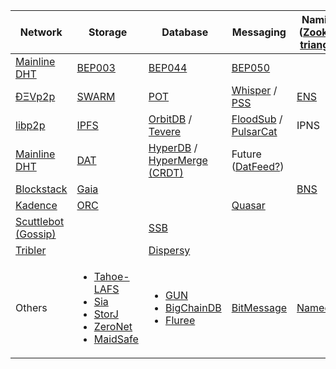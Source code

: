 | Network                                                                        | Storage                                                                                                                                                                                                                                                                                      | Database                                                                                                                                                                                         | Messaging                                                                                                                                       | Naming ([Zooko's triangel](https://en.wikipedia.org/wiki/Zooko%27s_triangle))                                |
|--------------------------------------------------------------------------------|----------------------------------------------------------------------------------------------------------------------------------------------------------------------------------------------------------------------------------------------------------------------------------------------|--------------------------------------------------------------------------------------------------------------------------------------------------------------------------------------------------|-------------------------------------------------------------------------------------------------------------------------------------------------|--------------------------------------------------------------------------------------------------------------|
| [Mainline DHT](http://bittorrent.org/beps/bep_0005.html)                       | [BEP003](http://bittorrent.org/beps/bep_0003.html)                                                                                                                                                                                                                                           | [BEP044](http://bittorrent.org/beps/bep_0044.html)                                                                                                                                               | [BEP050](http://bittorrent.org/beps/bep_0050.html)                                                                                              |                                                                                                              |
| [ÐΞVp2p](https://github.com/ethereum/wiki/wiki/%C3%90%CE%9EVp2p-Wire-Protocol) | [SWARM](https://github.com/ethersphere/swarm)                                                                                                                                                                                                                                                | [POT](https://github.com/ethersphere/swarm/wiki/Working-groups#db-support-pot-and-indexing)                                                                                                      |  [Whisper](https://github.com/ethereum/go-ethereum/wiki/Whisper-Overview) / [PSS](https://github.com/ethersphere/go-ethereum/wiki/PSS-usecases) | [ENS](https://github.com/ethereum/ens)                                                                       |
| [libp2p](https://github.com/libp2p/libp2p)                                     | [IPFS](https://github.com/ipfs/ipfs)                                                                                                                                                                                                                                                         | [OrbitDB](https://github.com/orbitdb/orbit-db) / [Tevere](https://github.com/ipfs-shipyard/tevere#readme)                                                                                        | [FloodSub](https://github.com/libp2p/js-libp2p-floodsub) / [PulsarCat](https://github.com/JGAntunes/pulsarcast/)                                | IPNS                                                                                                         |
| [Mainline DHT](https://en.wikipedia.org/wiki/Mainline_DHT)                     | [DAT](https://github.com/datproject/dat)                                                                                                                                                                                                                                                     | [HyperDB](https://github.com/mafintosh/hyperdb) / [HyperMerge (CRDT)](https://github.com/automerge/hypermerge)                                                                                   | Future ([DatFeed?](https://www.youtube.com/watch?v=rkJNsFZnoFQ&feature=youtu.be&t=30m23s))                                                      |                                                                                                              |
| [Blockstack](https://github.com/blockstack/blockstack-core)                    | [Gaia](https://github.com/blockstack/gaia)                                                                                                                                                                                                                                                   |                                                                                                                                                                                                  |                                                                                                                                                 | [BNS](https://github.com/blockstack/blockstack-core/blob/feature/docs-bns/docs/blockstack_naming_service.md) |
| [Kadence](https://github.com/kadence/kadence)                                  | [ORC](https://github.com/orcproject/orc)                                                                                                                                                                                                                                                     |                                                                                                                                                                                                  | [Quasar](https://kadence.github.io/lib_plugin-quasar.js.html)                                                                                   |                                                                                                              |
| [Scuttlebot (Gossip)](https://github.com/ssbc/scuttlebot)                      |                                                                                                                                                                                                                                                                                              | [SSB](https://github.com/ssbc/secure-scuttlebutt)                                                                                                                                                |                                                                                                                                                 |                                                                                                              |
| [Tribler](https://github.com/Tribler/tribler)                                  |                                                                                                                                                                                                                                                                                              | [Dispersy](https://github.com/Tribler/dispersy)                                                                                                                                                  |                                                                                                                                                 |                                                                                                              |
| Others                                                                         | <ul> <li>[Tahoe-LAFS](https://github.com/tahoe-lafs/tahoe-lafs)</li> <li>[Sia](https://github.com/NebulousLabs/Sia)</li> <li>[StorJ](https://github.com/storj/storj)</li> <li>[ZeroNet](https://github.com/HelloZeroNet/ZeroNet)</li> <li>[MaidSafe](https://github.com/maidsafe)</li> </ul> | <ul> <li>[GUN](https://github.com/amark/gun)</li> <li>[BigChainDB](https://github.com/bigchaindb/bigchaindb)</li> <li>[Fluree](https://flur.ee/assets/pdf/flureedb_whitepaper_v1.pdf)</li> </ul> | [BitMessage](https://github.com/Bitmessage/PyBitmessage)                                                                                        | [Namecoin](https://github.com/namecoin/namecoin-core)                                                        |
